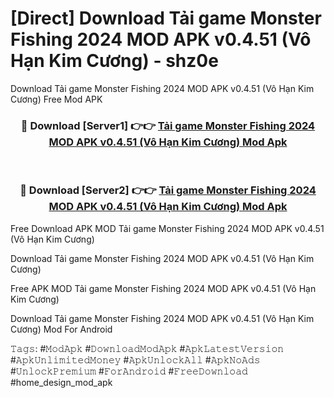# [Direct] Download Tải game Monster Fishing 2024 MOD APK v0.4.51 (Vô Hạn Kim Cương) - shz0e
Download Tải game Monster Fishing 2024 MOD APK v0.4.51 (Vô Hạn Kim Cương) Free Mod APK

<div align="center">
<h3>🔴 Download [Server1] 👉👉 <a href="https://apk-comot.site?title=Tải_game_Monster_Fishing_2024_MOD_APK_v0.4.51_(Vô_Hạn_Kim_Cương)">Tải game Monster Fishing 2024 MOD APK v0.4.51 (Vô Hạn Kim Cương) Mod Apk</a></h3><br>

<h3>🔴 Download [Server2] 👉👉 <a href="https://apk-comot.site?title=Tải_game_Monster_Fishing_2024_MOD_APK_v0.4.51_(Vô_Hạn_Kim_Cương)">Tải game Monster Fishing 2024 MOD APK v0.4.51 (Vô Hạn Kim Cương) Mod Apk</a></h3>
</div>


Free Download APK MOD Tải game Monster Fishing 2024 MOD APK v0.4.51 (Vô Hạn Kim Cương)

Download Tải game Monster Fishing 2024 MOD APK v0.4.51 (Vô Hạn Kim Cương) 

Free APK MOD Tải game Monster Fishing 2024 MOD APK v0.4.51 (Vô Hạn Kim Cương) 

Download Tải game Monster Fishing 2024 MOD APK v0.4.51 (Vô Hạn Kim Cương) Mod For Android

𝚃𝚊𝚐𝚜: #𝙼𝚘𝚍𝙰𝚙𝚔 #𝙳𝚘𝚠𝚗𝚕𝚘𝚊𝚍𝙼𝚘𝚍𝙰𝚙𝚔 #𝙰𝚙𝚔𝙻𝚊𝚝𝚎𝚜𝚝𝚅𝚎𝚛𝚜𝚒𝚘𝚗 #𝙰𝚙𝚔𝚄𝚗𝚕𝚒𝚖𝚒𝚝𝚎𝚍𝙼𝚘𝚗𝚎𝚢 #𝙰𝚙𝚔𝚄𝚗𝚕𝚘𝚌𝚔𝙰𝚕𝚕 #𝙰𝚙𝚔𝙽𝚘𝙰𝚍𝚜 #𝚄𝚗𝚕𝚘𝚌𝚔𝙿𝚛𝚎𝚖𝚒𝚞𝚖 #𝙵𝚘𝚛𝙰𝚗𝚍𝚛𝚘𝚒𝚍 #𝙵𝚛𝚎𝚎𝙳𝚘𝚠𝚗𝚕𝚘𝚊𝚍 #home_design_mod_apk